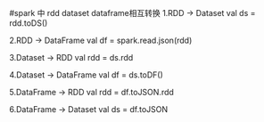 #spark 中 rdd dataset dataframe相互转换
1.RDD -> Dataset 
val ds = rdd.toDS()

2.RDD -> DataFrame 
val df = spark.read.json(rdd)

3.Dataset -> RDD
val rdd = ds.rdd

4.Dataset -> DataFrame
val df = ds.toDF()

5.DataFrame -> RDD
val rdd = df.toJSON.rdd

6.DataFrame -> Dataset
val ds = df.toJSON